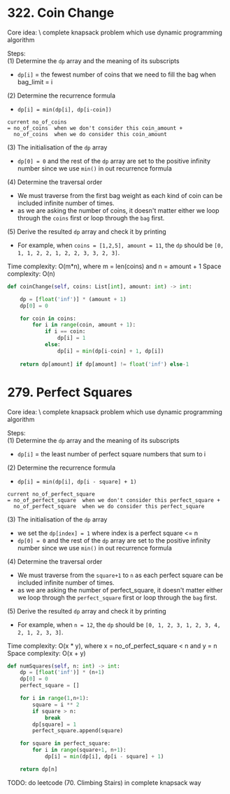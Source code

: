 # 322. Coin Change
Core idea: \ 
complete knapsack problem which use dynamic programming algorithm

Steps:\
(1) Determine the `dp` array and the meaning of its subscripts
- `dp[i]` = the fewest number of coins that we need to fill the bag when bag_limit = i

(2) Determine the recurrence formula
- `dp[i] = min(dp[i], dp[i-coin])`
```
current no_of_coins 
= no_of_coins  when we don't consider this coin_amount + 
  no_of_coins  when we do consider this coin_amount 
```

(3) The initialisation of the `dp` array
- `dp[0] = 0` and the rest of the `dp` array are set to the positive infinity number since we use `min()` in out recurrence formula

(4) Determine the traversal order
- We must traverse from the first bag weight as each kind of coin can be included infinite number of times.
- as we are asking the number of coins, it doesn't matter either we loop through the `coins` first or loop through the `bag` first. 

(5) Derive the resulted `dp` array and check it by printing
- For example, when `coins = [1,2,5], amount = 11`, the `dp` should be `[0, 1, 1, 2, 2, 1, 2, 2, 3, 3, 2, 3]`.

Time complexity: O(m*n), where m = len(coins) and n = amount + 1
Space complexity: O(n)
```PYTHON
def coinChange(self, coins: List[int], amount: int) -> int:

    dp = [float('inf')] * (amount + 1)
    dp[0] = 0

    for coin in coins:
        for i in range(coin, amount + 1):
            if i == coin:
                dp[i] = 1
            else:
                dp[i] = min(dp[i-coin] + 1, dp[i])
    
    return dp[amount] if dp[amount] != float('inf') else-1
```

# 279. Perfect Squares
Core idea: \ 
complete knapsack problem which use dynamic programming algorithm

Steps:\
(1) Determine the `dp` array and the meaning of its subscripts
- `dp[i]` = the least number of perfect square numbers that sum to i 

(2) Determine the recurrence formula
- `dp[i] = min(dp[i], dp[i - square] + 1)`
```
current no_of_perfect_square 
= no_of_perfect_square  when we don't consider this perfect_square + 
  no_of_perfect_square  when we do consider this perfect_square 
```

(3) The initialisation of the `dp` array
- we set the `dp[index] = 1` where index is a perfect square <= n
- `dp[0] = 0` and the rest of the `dp` array are set to the positive infinity number since we use `min()` in out recurrence formula

(4) Determine the traversal order
- We must traverse from the `square+1` to `n` as each perfect square can be included infinite number of times.
- as we are asking the number of perfect_square, it doesn't matter either we loop through the `perfect_square` first or loop through the `bag` first. 

(5) Derive the resulted `dp` array and check it by printing
- For example, when `n = 12`, the `dp` should be `[0, 1, 2, 3, 1, 2, 3, 4, 2, 1, 2, 3, 3]`.

Time complexity: O(x * y), where x = no_of_perfect_square < n and y = n
Space complexity: O(x + y)
```PYTHON
def numSquares(self, n: int) -> int:
    dp = [float('inf')] * (n+1)
    dp[0] = 0
    perfect_square = []

    for i in range(1,n+1):
        square = i ** 2
        if square > n:
            break
        dp[square] = 1
        perfect_square.append(square)

    for square in perfect_square:
        for i in range(square+1, n+1):
            dp[i] = min(dp[i], dp[i - square] + 1)

    return dp[n] 
```


TODO: do leetcode (70. Climbing Stairs) in complete knapsack way